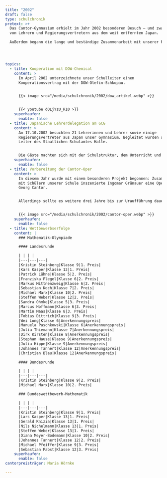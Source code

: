 ```yaml
---
title: "2002"
draft: false
type: schulchronik
pretext: >+
  Das Cantor-Gymnasium erhielt im Jahr 2002 besonderen Besuch – und zwar
  von Lehrern und Regierungsvertretern aus dem weit entfernten Japan. 

  Außerdem begann die lange und beständige Zusammenarbeit mit unserer Partnerfirma Dow-Chemical und die Vorbereitung der „Cantor-Oper“, die drei Jahre später uraufgeführt werden sollte.




topics:
  - title: Kooperation mit DOW-Chemical
    content: >
      Im April 2002 unterzeichnete unser Schulleiter einen
      Kooperationsvertrag mit der DOW-Olefin-Schkopau.


      {{< image src="/media/schulchronik/2002/dow_artikel.webp" >}}


      {{< youtube dOLjYzU_R10 >}}
    superhaufen:
      enable: false
  - title: Japanische Lehrerdelegation am GCG
    content: >
      Am 17.10.2002 besuchten 21 Lehrerinnen und Lehrer sowie einige
      Regierungsvertreter aus Japan unser Gymnasium. Begleitet wurden sie vom
      Leiter des Staatlichen Schulamtes Halle.


      Die Gäste machten sich mit der Schulstruktur, dem Unterricht und dem schulischen Leben in Deutschland vertraut.
    superhaufen:
      enable: false
  - title: Vorbereitung der Cantor-Oper
    content: >
      In diesem Jahr wurde mit einem besonderen Projekt begonnen: Zusammen
      mit Schülern unserer Schule inszenierte Ingomar Grünauer eine Oper über
      Georg Cantor.


      Allerdings sollte es weitere drei Jahre bis zur Uraufführung dauern...


      {{< image src="/media/schulchronik/2002/cantor-oper.webp" >}}
    superhaufen:
      enable: false
  - title: Wettbewerbserfolge
    content: |
      ### Mathematik-Olympiade

      #### Landesrunde

      | | | |
      |---|---|---|
      |Kristin Steinberg|Klasse 9|1. Preis|
      |Kars Kasper|Klasse 13|1. Preis|
      |Patrick Lühne|Klasse 5|2. Preis|
      |Franziska Flegel|Klasse 6|2. Preis|
      |Markus Mittnenzweig|Klasse 6|2. Preis|
      |Sebastian Koch|Klasse 7|2. Preis|
      |Michael Marx|Klasse 10|2. Preis|
      |Steffen Weber|Klasse 12|2. Preis|
      |Sandra Ohmke|Klasse 5|3. Preis|
      |Marcus Hoffmann|Klasse 6|3. Preis|
      |Martin Maas|Klasse 8|3. Preis|
      |Tobias Dittrich|Klasse 9|3. Preis|
      |Wei Long|Klasse 6|Anerkennungspreis|
      |Manuela Paschkowski|Klasse 6|Anerkennungspreis|
      |Julia Thiemann|Klasse 7|Anerkennungspreis|
      |Dirk Kirsten|Klasse 8|Anerkennungspreis|
      |Stephan Hause|Klasse 9|Anerkennungspreis|
      |Julia Hippe|Klasse 9|Anerkennungspreis|
      |Johannes Tannert|Klasse 12|Anerkennungspreis|
      |Christian Blau|Klasse 12|Anerkennungspreis|

      #### Bundesrunde

      | | | |
      |---|---|---|
      |Kristin Steinberg|Klasse 9|2. Preis|
      |Michael Marx|Klasse 10|2. Preis|

      ### Bundeswettbewerb-Mathematik

      | | | |
      |---|---|---|
      |Kristin Steinberg|Klasse 9|1. Preis|
      |Lars Kasper|Klasse 13|1. Preis|
      |Gerald Knizia|Klasse 13|1. Preis|
      |Nils Nichelmann|Klasse 13|1. Preis|
      |Steffen Weber|Klasse 13|1. Preis|
      |Diana Meyer-Bodemann|Klasse 10|2. Preis|
      |Johannes Tannert|Klasse 12|2. Preis|
      |Michael Pfeiffer|Klasse 9|3. Preis|
      |Sebastian Pabst|Klasse 12|3. Preis|
    superhaufen:
      enable: false
cantorpreisträger: Maria Hörnke

---
```

